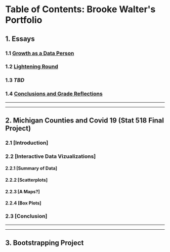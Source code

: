 # Table of Contents: Brooke Walter's Portfolio

## 1.	Essays
### 1.1 [Growth as a Data Person](https://github.com/BrookemWalters/BrookemWalters-Portfolio/blob/main/Essays/Growth%20As%20A%20Data%20Person.md#growth-as-a-data-person) 
### 1.2 [Lightening Round](https://github.com/BrookemWalters/BrookemWalters-Portfolio/blob/main/Essays/Lightening%20Round.md#lightening-round)
### 1.3 *TBD* 
### 1.4 [Conclusions and Grade Reflections](https://github.com/BrookemWalters/BrookemWalters-Portfolio/blob/main/Essays/Conclusion%20%26%20Grade%20Reflections.md#conclusion--grade-reflections) 
***
***
## 2. Michigan Counties and Covid 19 (Stat 518 Final Project)
### 2.1 [Introduction]
### 2.2 [Interactive Data Vizualizations]
#### 2.2.1 [Summary of Data]
#### 2.2.2 [Scatterplots]
#### 2.2.3 [A Maps?]
#### 2.2.4 [Box Plots]
### 2.3 [Conclusion]
***
***
## 3. Bootstrapping Project

